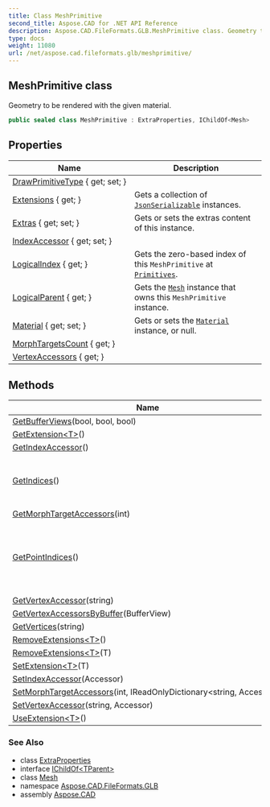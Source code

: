 ```yaml
---
title: Class MeshPrimitive
second_title: Aspose.CAD for .NET API Reference
description: Aspose.CAD.FileFormats.GLB.MeshPrimitive class. Geometry to be rendered with the given material
type: docs
weight: 11080
url: /net/aspose.cad.fileformats.glb/meshprimitive/
---
```

## MeshPrimitive class

Geometry to be rendered with the given material.

```csharp
public sealed class MeshPrimitive : ExtraProperties, IChildOf<Mesh>
```

## Properties

| Name | Description |
| --- | --- |
| [DrawPrimitiveType](../../aspose.cad.fileformats.glb/meshprimitive/drawprimitivetype/) { get; set; } |  |
| [Extensions](../../aspose.cad.fileformats.glb/extraproperties/extensions/) { get; } | Gets a collection of [`JsonSerializable`](../../aspose.cad.fileformats.glb.io/jsonserializable/) instances. |
| [Extras](../../aspose.cad.fileformats.glb/extraproperties/extras/) { get; set; } | Gets or sets the extras content of this instance. |
| [IndexAccessor](../../aspose.cad.fileformats.glb/meshprimitive/indexaccessor/) { get; set; } |  |
| [LogicalIndex](../../aspose.cad.fileformats.glb/meshprimitive/logicalindex/) { get; } | Gets the zero-based index of this `MeshPrimitive` at [`Primitives`](../mesh/primitives/). |
| [LogicalParent](../../aspose.cad.fileformats.glb/meshprimitive/logicalparent/) { get; } | Gets the [`Mesh`](../mesh/) instance that owns this `MeshPrimitive` instance. |
| [Material](../../aspose.cad.fileformats.glb/meshprimitive/material/) { get; set; } | Gets or sets the [`Material`](./material/) instance, or null. |
| [MorphTargetsCount](../../aspose.cad.fileformats.glb/meshprimitive/morphtargetscount/) { get; } |  |
| [VertexAccessors](../../aspose.cad.fileformats.glb/meshprimitive/vertexaccessors/) { get; } |  |

## Methods

| Name | Description |
| --- | --- |
| [GetBufferViews](../../aspose.cad.fileformats.glb/meshprimitive/getbufferviews/)(bool, bool, bool) |  |
| [GetExtension&lt;T&gt;](../../aspose.cad.fileformats.glb/extraproperties/getextension/)() |  |
| [GetIndexAccessor](../../aspose.cad.fileformats.glb/meshprimitive/getindexaccessor/)() |  |
| [GetIndices](../../aspose.cad.fileformats.glb/meshprimitive/getindices/)() | Gets the raw list of indices of this primitive. |
| [GetMorphTargetAccessors](../../aspose.cad.fileformats.glb/meshprimitive/getmorphtargetaccessors/)(int) |  |
| [GetPointIndices](../../aspose.cad.fileformats.glb/meshprimitive/getpointindices/)() | Decodes the raw indices and returns a list of indexed points. |
| [GetVertexAccessor](../../aspose.cad.fileformats.glb/meshprimitive/getvertexaccessor/)(string) |  |
| [GetVertexAccessorsByBuffer](../../aspose.cad.fileformats.glb/meshprimitive/getvertexaccessorsbybuffer/)(BufferView) |  |
| [GetVertices](../../aspose.cad.fileformats.glb/meshprimitive/getvertices/)(string) |  |
| [RemoveExtensions&lt;T&gt;](../../aspose.cad.fileformats.glb/extraproperties/removeextensions/)() |  |
| [RemoveExtensions&lt;T&gt;](../../aspose.cad.fileformats.glb/extraproperties/removeextensions/)(T) |  |
| [SetExtension&lt;T&gt;](../../aspose.cad.fileformats.glb/extraproperties/setextension/)(T) |  |
| [SetIndexAccessor](../../aspose.cad.fileformats.glb/meshprimitive/setindexaccessor/)(Accessor) |  |
| [SetMorphTargetAccessors](../../aspose.cad.fileformats.glb/meshprimitive/setmorphtargetaccessors/)(int, IReadOnlyDictionary&lt;string, Accessor&gt;) |  |
| [SetVertexAccessor](../../aspose.cad.fileformats.glb/meshprimitive/setvertexaccessor/)(string, Accessor) |  |
| [UseExtension&lt;T&gt;](../../aspose.cad.fileformats.glb/extraproperties/useextension/)() |  |

### See Also

* class [ExtraProperties](../extraproperties/)
* interface [IChildOf&lt;TParent&gt;](../../aspose.cad.fileformats.glb.collections/ichildof-1/)
* class [Mesh](../mesh/)
* namespace [Aspose.CAD.FileFormats.GLB](../../aspose.cad.fileformats.glb/)
* assembly [Aspose.CAD](../../)


